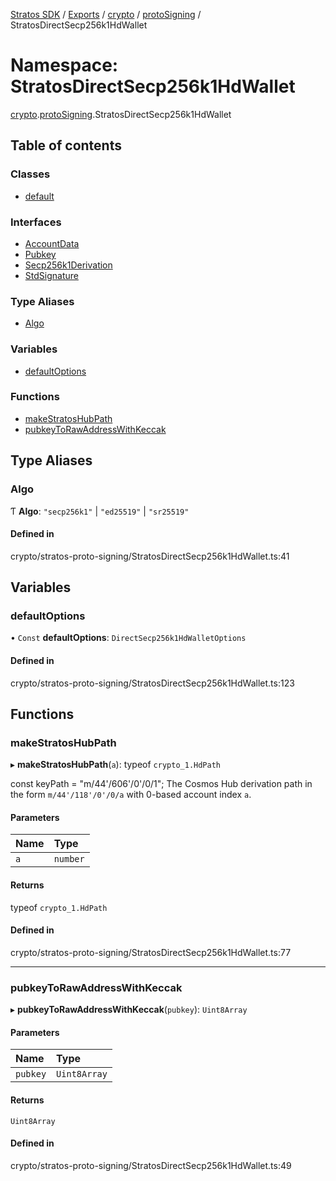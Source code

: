 [Stratos SDK](../README.md) / [Exports](../modules.md) / [crypto](crypto.md) / [protoSigning](crypto.protoSigning.md) / StratosDirectSecp256k1HdWallet

# Namespace: StratosDirectSecp256k1HdWallet

[crypto](crypto.md).[protoSigning](crypto.protoSigning.md).StratosDirectSecp256k1HdWallet

## Table of contents

### Classes

- [default](../classes/crypto.protoSigning.StratosDirectSecp256k1HdWallet.default.md)

### Interfaces

- [AccountData](../interfaces/crypto.protoSigning.StratosDirectSecp256k1HdWallet.AccountData.md)
- [Pubkey](../interfaces/crypto.protoSigning.StratosDirectSecp256k1HdWallet.Pubkey.md)
- [Secp256k1Derivation](../interfaces/crypto.protoSigning.StratosDirectSecp256k1HdWallet.Secp256k1Derivation.md)
- [StdSignature](../interfaces/crypto.protoSigning.StratosDirectSecp256k1HdWallet.StdSignature.md)

### Type Aliases

- [Algo](crypto.protoSigning.StratosDirectSecp256k1HdWallet.md#algo)

### Variables

- [defaultOptions](crypto.protoSigning.StratosDirectSecp256k1HdWallet.md#defaultoptions)

### Functions

- [makeStratosHubPath](crypto.protoSigning.StratosDirectSecp256k1HdWallet.md#makestratoshubpath)
- [pubkeyToRawAddressWithKeccak](crypto.protoSigning.StratosDirectSecp256k1HdWallet.md#pubkeytorawaddresswithkeccak)

## Type Aliases

### Algo

Ƭ **Algo**: ``"secp256k1"`` \| ``"ed25519"`` \| ``"sr25519"``

#### Defined in

crypto/stratos-proto-signing/StratosDirectSecp256k1HdWallet.ts:41

## Variables

### defaultOptions

• `Const` **defaultOptions**: `DirectSecp256k1HdWalletOptions`

#### Defined in

crypto/stratos-proto-signing/StratosDirectSecp256k1HdWallet.ts:123

## Functions

### makeStratosHubPath

▸ **makeStratosHubPath**(`a`): typeof `crypto_1.HdPath`

const keyPath =                            "m/44'/606'/0'/0/1";
The Cosmos Hub derivation path in the form `m/44'/118'/0'/0/a`
with 0-based account index `a`.

#### Parameters

| Name | Type |
| :------ | :------ |
| `a` | `number` |

#### Returns

typeof `crypto_1.HdPath`

#### Defined in

crypto/stratos-proto-signing/StratosDirectSecp256k1HdWallet.ts:77

___

### pubkeyToRawAddressWithKeccak

▸ **pubkeyToRawAddressWithKeccak**(`pubkey`): `Uint8Array`

#### Parameters

| Name | Type |
| :------ | :------ |
| `pubkey` | `Uint8Array` |

#### Returns

`Uint8Array`

#### Defined in

crypto/stratos-proto-signing/StratosDirectSecp256k1HdWallet.ts:49
